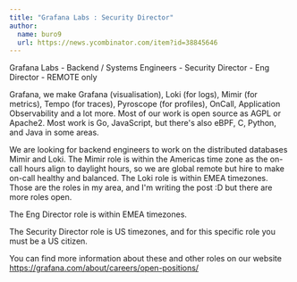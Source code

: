 ```yaml
---
title: "Grafana Labs : Security Director"
author:
  name: buro9
  url: https://news.ycombinator.com/item?id=38845646
---
```

Grafana Labs - Backend &#x2F; Systems Engineers - Security Director - Eng Director - REMOTE only

Grafana, we make Grafana (visualisation), Loki (for logs), Mimir (for metrics), Tempo (for traces), Pyroscope (for profiles), OnCall, Application Observability and a lot more. Most of our work is open source as AGPL or Apache2. Most work is Go, JavaScript, but there&#x27;s also eBPF, C, Python, and Java in some areas.

We are looking for backend engineers to work on the distributed databases Mimir  and Loki. The Mimir role is within the Americas time zone as the on-call hours align to daylight hours, so we are global remote but hire to make on-call healthy and balanced. The Loki role is within EMEA timezones. Those are the roles in my area, and I&#x27;m writing the post :D but there are more roles open.

The Eng Director role is within EMEA timezones.

The Security Director role is US timezones, and for this specific role you must be a US citizen.

You can find more information about these and other roles on our website <a href="https:&#x2F;&#x2F;grafana.com&#x2F;about&#x2F;careers&#x2F;open-positions&#x2F;" rel="nofollow">https:&#x2F;&#x2F;grafana.com&#x2F;about&#x2F;careers&#x2F;open-positions&#x2F;</a>
